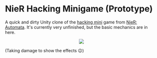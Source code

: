 # NieR Hacking Minigame (Prototype)

A quick and dirty Unity clone of the [hacking mini](https://www.youtube.com/watch?v=jT2jOeFo5HQ&t=219s) game from [NieR: Automata](https://en.wikipedia.org/wiki/Nier:_Automata). It's currently very unfinished, but the basic mechanics are in here.

<p align="center"><img src="/image.gif"/></p>

(Taking damage to show the effects 😉)
